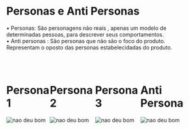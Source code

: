 # Personas e Anti Personas
• Personas: São personagens não reais , apenas um modelo de determinadas pessoas, para descrever seus comportamentos.
<br>
• Anti personas : São personas que não são o foco do produto. Representam o oposto das personas estabelecidadas do produto.
<br>
<br>
<br>
<div style="display: flex; float=left;">

<div style="display: flex; flex-direction: column ; margin: auto;">
    <h1>Persona 1</h1>
    <img src="images/Jurandi.svg" alt="nao deu bom">
</div>

<div style="display: flex; flex-direction: column; margin: auto;"> 
    <h1>Persona 2</h1>
    <img src="images/Luis.svg" alt="nao deu bom">
</div>

<div style="display: flex; flex-direction: column ;margin: auto;">
    <h1>Persona 3</h1>
    <img src="images/Marcela.svg" alt="nao deu bom">
</div>

<div style="display: flex; flex-direction: column ;margin: auto;">
    <h1>Anti Persona</h1>
    <img src="images/Gerttrudes.svg" alt="nao deu bom">
</div>

</div>